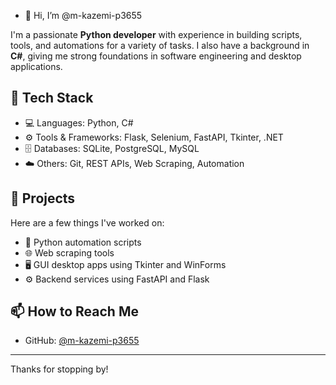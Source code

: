 - 👋 Hi, I’m @m-kazemi-p3655

I'm a passionate **Python developer** with experience in building scripts, tools, and automations for a variety of tasks. I also have a background in **C#**, giving me strong foundations in software engineering and desktop applications.

## 🧰 Tech Stack
- 💻 Languages: Python, C#
- ⚙️ Tools & Frameworks: Flask, Selenium, FastAPI, Tkinter, .NET
- 🗄️ Databases: SQLite, PostgreSQL, MySQL
- ☁️ Others: Git, REST APIs, Web Scraping, Automation

## 📂 Projects
Here are a few things I've worked on:
- 🐍 Python automation scripts
- 🌐 Web scraping tools
- 🖥️ GUI desktop apps using Tkinter and WinForms
- ⚙️ Backend services using FastAPI and Flask

## 📫 How to Reach Me
- GitHub: [@m-kazemi-p3655](https://github.com/m-kazemi-p3655)
---

Thanks for stopping by!


<!---
mahdi-3655/mahdi-3655 is a ✨ special ✨ repository because its `README.md` (this file) appears on your GitHub profile.
You can click the Preview link to take a look at your changes.
--->
